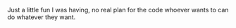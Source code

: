 Just a little fun I was having, no real plan for the code whoever wants to can do whatever they want.
